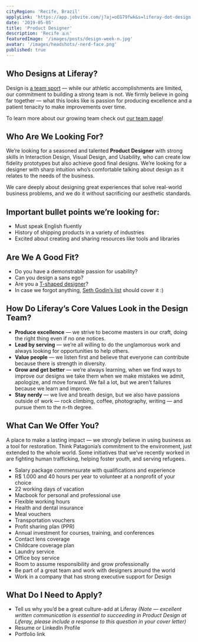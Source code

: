 ```yaml
---
cityRegion: 'Recife, Brazil'
applyLink: 'https://app.jobvite.com/j?aj=oEG79fwk&s=liferay-dot-design'
date: '2019-05-05'
title: 'Product Designer'
description: 'Recife 🇧🇷'
featuredImage: '/images/posts/design-week-n.jpg'
avatar: '/images/headshots/-nerd-face.png'
published: true
---
```


## Who Designs at Liferay?

Design is [a team sport](https://www.oreilly.com/ideas/12-qualities-of-effective-design-organizations) — while our athletic accomplishments are limited, our commitment to building a strong team is not. We firmly believe in going far together — what this looks like is passion for producing excellence and a patient tenacity to make improvements over time.

To learn more about our growing team check out [our team page](/team)!

## Who Are We Looking For?

We’re looking for a seasoned and talented **Product Designer** with strong skills in Interaction Design, Visual Design, and Usability, who can create low fidelity prototypes but also achieve good final designs. We’re looking for a designer with sharp intuition who’s comfortable talking about design as it relates to the needs of the business.

We care deeply about designing great experiences that solve real-world business problems, and we do it without sacrificing our aesthetic standards.

## Important bullet points we’re looking for:

-   Must speak English fluently
-   History of shipping products in a variety of industries
-   Excited about creating and sharing resources like tools and libraries

## Are We A Good Fit?

-   Do you have a demonstrable passion for usability?
-   Can you design a sans ego?
-   Are you a [T-shaped designer](https://chiefexecutive.net/ideo-ceo-tim-brown-t-shaped-stars-the-backbone-of-ideoaes-collaborative-culture__trashed/)?
-   In case we forgot anything, [Seth Godin’s list](https://seths.blog/2018/04/missing-from-your-job-description/) should cover it :)

## How Do Liferay’s Core Values Look in the Design Team?

-   **Produce excellence** — we strive to become masters in our craft, doing the right thing even if no one notices.
-   **Lead by serving** — we’re all willing to do the unglamorous work and always looking for opportunities to help others.
-   **Value people** — we listen first and believe that everyone can contribute because there is strength in diversity.
-   **Grow and get better** — we’re always learning, when we find ways to improve our designs we take them when we make mistakes we admit, apologize, and move forward. We fail a lot, but we aren’t failures because we learn and improve.
-   **Stay nerdy** — we live and breath design, but we also have passions outside of work — rock climbing, coffee, photography, writing — and pursue them to the n-th degree.

## What Can We Offer You?

A place to make a lasting impact — we strongly believe in using business as a tool for restoration. Think Patagonia’s commitment to the environment, just extended to the whole world. Some initiatives that we’ve recently worked in are fighting human trafficking, helping foster youth, and serving refugees.

-   Salary package commensurate with qualifications and experience
-   R\$ 1.000 and 40 hours per year to volunteer at a nonprofit of your choice
-   22 working days of vacation
-   Macbook for personal and professional use
-   Flexible working hours
-   Health and dental insurance
-   Meal vouchers
-   Transportation vouchers
-   Profit sharing plan (PPR)
-   Annual investment for courses, training, and conferences
-   Contact lens coverage
-   Childcare coverage plan
-   Laundry service
-   Office boy service
-   Room to assume responsibility and grow professionally
-   Be part of a great team and work with designers around the world
-   Work in a company that has strong executive support for Design

## What Do I Need to Apply?

-   Tell us why you’d be a great culture-add at Liferay _(Note — excellent written communication is essential to succeeding in Product Design at Liferay, please include a response to this question in your cover letter)_
-   Resume or LinkedIn Profile
-   Portfolio link
